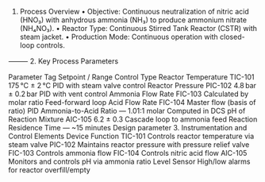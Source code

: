 1. Process Overview
	•	Objective: Continuous neutralization of nitric acid (HNO₃) with anhydrous ammonia (NH₃) to produce ammonium nitrate (NH₄NO₃).
	•	Reactor Type: Continuous Stirred Tank Reactor (CSTR) with steam jacket.
	•	Production Mode: Continuous operation with closed-loop controls.

⸻
2. Key Process Parameters

Parameter
Tag
Setpoint / Range
Control Type
Reactor Temperature
TIC-101
175 °C ± 2 °C
PID with steam valve control
Reactor Pressure
PIC-102
4.8 bar ± 0.2 bar
PID with vent control
Ammonia Flow Rate
FIC-103
Calculated by molar ratio
Feed-forward loop
Acid Flow Rate
FIC-104
Master flow (basis of ratio)
PID
Ammonia-to-Acid Ratio
—
1.01:1 molar
Computed in DCS
pH of Reaction Mixture
AIC-105
6.2 ± 0.3
Cascade loop to ammonia feed
Reaction Residence Time
—
~15 minutes
Design parameter
3. Instrumentation and Control Elements
Device
Function
TIC-101
Controls reactor temperature via steam valve
PIC-102
Maintains reactor pressure with pressure relief valve
FIC-103
Controls ammonia flow
FIC-104
Controls nitric acid flow
AIC-105
Monitors and controls pH via ammonia ratio
Level Sensor
High/low alarms for reactor overfill/empty
